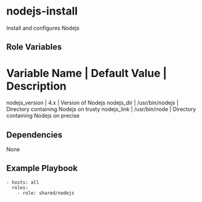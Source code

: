 # nodejs-install

Install and configures Nodejs

## Role Variables


Variable Name         | Default Value      | Description
====================================================================================
nodejs_version        | 4.x                | Version of Nodejs
nodejs_dir            | /usr/bin/nodejs    | Directory containing Nodejs on trusty
nodejs_link           | /usr/bin/node      | Directory containing Nodejs on precise


## Dependencies

None


## Example Playbook

    - hosts: all
      roles:
        - role: shared/nodejs

